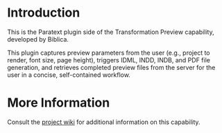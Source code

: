 # Introduction

This is the Paratext plugin side of the Transformation Preview capability, developed by Biblica.

This plugin captures preview parameters from the user (e.g., project to render, font size, page height), triggers IDML, INDD, INDB, and PDF file generation, and retrieves completed preview files from the server for the user in a concise, self-contained workflow.

# More Information

Consult the [project wiki](https://github.com/biblica/api-bible-toolbox/wiki/Typesetting-Preview-Tool-Architecture) for additional information on this capability.
